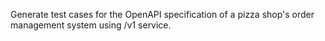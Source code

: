 Generate test cases for the OpenAPI specification of a pizza shop's order management system using /v1 service.